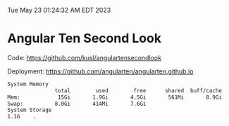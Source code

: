 Tue May 23 01:24:32 AM EDT 2023

# Angular Ten Second Look

Code: https://github.com/kusl/angulartensecondlook

Deployment: https://github.com/angularten/angularten.github.io

```bash
System Memory
               total        used        free      shared  buff/cache   available
Mem:            15Gi       1.9Gi       4.5Gi       561Mi       8.9Gi        12Gi
Swap:          8.0Gi       414Mi       7.6Gi
System Storage
1.1G	.
```
